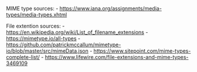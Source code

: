 
MIME type sources:
    -   https://www.iana.org/assignments/media-types/media-types.xhtml

File extention sources:
    -   https://en.wikipedia.org/wiki/List_of_filename_extensions
    -   https://mimetype.io/all-types
        -   https://github.com/patrickmccallum/mimetype-io/blob/master/src/mimeData.json
    -   https://www.sitepoint.com/mime-types-complete-list/
    -   https://www.lifewire.com/file-extensions-and-mime-types-3469109
